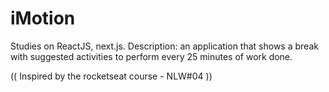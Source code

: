 # iMotion
Studies on ReactJS, next.js. 
Description: an application that shows a break with suggested activities to perform every 25 minutes of work done. 

(( Inspired by the rocketseat course - NLW#04 ))
